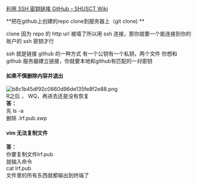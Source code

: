 [利用 SSH 密钥链接 GitHub – SHUSCT Wiki](https://shusct.github.io/wiki/blog/connect-to-github-with-ssh-keys/)

**把在github上创建的repo clone到服务器上（git clone)	**

clone 因为 repo 的 http url 被墙了所以用 ssh 连接，那你就要一个能连接到你的账户的 ssh 密钥才行

ssh 就是链接 github 的一种方式
有一个公钥有一个私钥，两个文件
你想和 github 服务器建立链接，你就要本地和github有匹配的一对密钥


#### 如果不慎删除内容并退出

![b8c1b45df92c0660d96de135fe8f2e88.png](:/30f1814676c144aa8321d0e912adf282)  
R之后 ， WQ，再进去还是没有恢复  
**答：**  
先 ls -a  
删除 .lrf.pub.swp

#### vim 无法复制文件

**答：**  
你要复制文件lrf.pub  
就输入命令  
cat lrf.pub  
文件里的所有东西就都输出到终端了